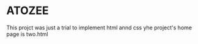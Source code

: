 # ATOZEE

This projct was just a trial to implement html annd css
yhe project's home page is two.html
